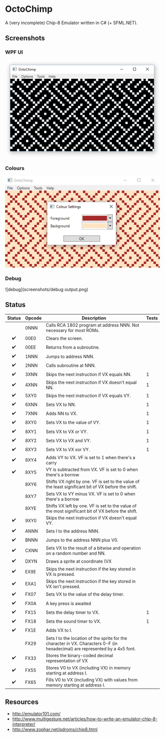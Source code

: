 # OctoChimp
A (very incomplete) Chip-8 Emulator written in C# (+ SFML.NET).

## Screenshots
### WPF UI
![maze](screenshots/maze.png)

### Colours
![maze](screenshots/colours.png)

### Debug
![debug](screenshots/debug output.png)

## Status
 Status | Opcode | Description                                                                                                                      | Tests
:------:|--------|----------------------------------------------------------------------------------------------------------------------------------|-----
        | 0NNN   | Calls RCA 1802 program at address NNN. Not necessary for most ROMs.                                                              |
  ✔️     | 00E0   | Clears the screen.                                                                                                               |
  ✔️     | 00EE   | Returns from a subroutine.                                                                                                       |
  ✔️     | 1NNN   | Jumps to address NNN.                                                                                                            |
  ✔️     | 2NNN   | Calls subroutine at NNN.                                                                                                         |
  ✔️     | 3XNN   | Skips the next instruction if VX equals NN.                                                                                      | 1
  ✔️     | 4XNN   | Skips the next instruction if VX doesn't equal NN.                                                                               | 1
  ✔️     | 5XY0   | Skips the next instruction if VX equals VY.                                                                                      | 1
  ✔️     | 6XNN   | Sets VX to NN.                                                                                                                   | 1
  ✔️     | 7XNN   | Adds NN to VX.                                                                                                                   | 1
  ✔️     | 8XY0   | Sets VX to the value of VY.                                                                                                      | 1
  ✔️     | 8XY1   | Sets VX to VX or VY.                                                                                                             | 1
  ✔️     | 8XY2   | Sets VX to VX and VY.                                                                                                            | 1
  ✔️     | 8XY3   | Sets VX to VX xor VY.                                                                                                            | 1
  ✔️     | 8XY4   | Adds VY to VX. VF is set to 1 when there's a carry                                                                               |
  ✔️     | 8XY5   | VY is subtracted from VX. VF is set to 0 when there's a borrow                                                                   |
        | 8XY6   | Shifts VX right by one. VF is set to the value of the least significant bit of VX before the shift.                              |
        | 8XY7   | Sets VX to VY minus VX. VF is set to 0 when there's a borrow                                                                     |
        | 8XYE   | Shifts VX left by one. VF is set to the value of the most significant bit of VX before the shift.                                |
  ✔️     | 9XY0   | Skips the next instruction if VX doesn't equal VY.                                                                               |
  ✔️     | ANNN   | Sets I to the address NNN.                                                                                                       |
  ✔️     | BNNN   | Jumps to the address NNN plus V0.                                                                                                |
  ✔️     | CXNN   | Sets VX to the result of a bitwise and operation on a random number and NN.                                                      |
  ✔️     | DXYN   | Draws a sprite at coordinate (VX                                                                                                 |
  ✔️     | EX9E   | Skips the next instruction if the key stored in VX is pressed.                                                                   |
  ✔️     | EXA1   | Skips the next instruction if the key stored in VX isn't pressed.                                                                |
  ✔️     | FX07   | Sets VX to the value of the delay timer.                                                                                         |
  ✔️     | FX0A   | A key press is awaited                                                                                                           |
  ✔️     | FX15   | Sets the delay timer to VX.                                                                                                      | 1
  ✔️     | FX18   | Sets the sound timer to VX.                                                                                                      | 1
  ✔️     | FX1E   | Adds VX to I.                                                                                                                    |
        | FX29   | Sets I to the location of the sprite for the character in VX. Characters 0-F (in hexadecimal) are represented by a 4x5 font.     |
  ✔️     | FX33   | Stores the binary-coded decimal representation of VX                                                                             |
  ✔️     | FX55   | Stores V0 to VX (including VX) in memory starting at address I.                                                                  |
  ✔️     | FX65   | Fills V0 to VX (including VX) with values from memory starting at address I.                                                     |

## Resources
* http://emulator101.com/
* http://www.multigesture.net/articles/how-to-write-an-emulator-chip-8-interpreter/
* http://www.zophar.net/pdroms/chip8.html
